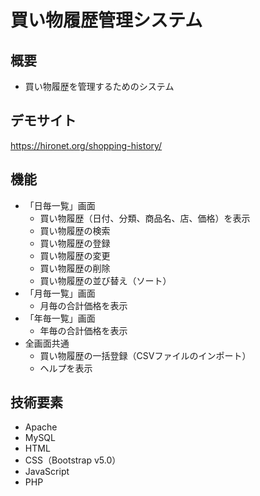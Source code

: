 # 買い物履歴管理システム

## 概要

* 買い物履歴を管理するためのシステム

## デモサイト

https://hironet.org/shopping-history/

## 機能

* 「日毎一覧」画面
  * 買い物履歴（日付、分類、商品名、店、価格）を表示
  * 買い物履歴の検索
  * 買い物履歴の登録
  * 買い物履歴の変更
  * 買い物履歴の削除
  * 買い物履歴の並び替え（ソート）
* 「月毎一覧」画面
  * 月毎の合計価格を表示
* 「年毎一覧」画面
  * 年毎の合計価格を表示
* 全画面共通
  * 買い物履歴の一括登録（CSVファイルのインポート）
  * ヘルプを表示

## 技術要素

* Apache
* MySQL
* HTML
* CSS（Bootstrap v5.0）
* JavaScript
* PHP
